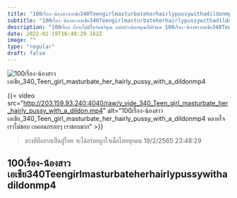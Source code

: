 ```yaml
---
title: "100เรื่อง-น้องสาวเอเชีย340Teengirlmasturbateherhairlypussywithadildonmp4"
subtitle: "100เรื่อง-น้องสาวเอเชีย340Teengirlmasturbateherhairlypussywithadildonmp4 ไม่ค่อยหลายใจ ส่วนมากจะหลายขวด"
description: "100เรื่อง ถึงจะไม่มีใครแคร์คุณ แต่อย่างน้อยคุณก็มีรังแค 100เรื่อง-น้องสาวเอเชีย340Teengirlmasturbateherhairlypussywithadildonmp4 19/2/2565 23:48:29"
date: 2022-02-19T16:48:29.162Z
image: ""
type: "regular"
draft: false
---
```


![100เรื่อง-น้องสาวเอเชีย_340_Teen_girl_masturbate_her_hairly_pussy_with_a_dildonmp4](http://203.159.93.240:4040/raw/v_vide_340_Teen_girl_masturbate_her_hairly_pussy_with_a_dildon.jpg)

{{< video src="http://203.159.93.240:4040/raw/v_vide_340_Teen_girl_masturbate_her_hairly_pussy_with_a_dildon.mp4" alt="100เรื่อง-น้องสาวเอเชีย_340_Teen_girl_masturbate_her_hairly_pussy_with_a_dildonmp4 หลายใจเราไม่ชอบ เบคอนกรอบๆ เราชอบมาก" >}}


> บางทีก็อยากเป็นปูไทย จะได้อร่อยถูกใจเด็กไทยทุกคน 19/2/2565 23:48:29

## 100เรื่อง-น้องสาวเอเชีย340Teengirlmasturbateherhairlypussywithadildonmp4
